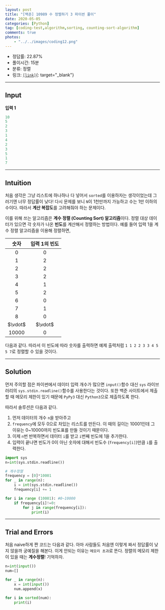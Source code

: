 ```yaml
---
layout: post
title: "[백준] 10989 수 정렬하기 3 파이썬 풀이"
date: 2020-05-05
categories: [Python]
tag: [coding-test,algorithm,sorting, counting-sort-algorithm]
comments: true
photos:
    - "../../images/coding12.png"
---
```


* 정답률: 22.87%
* 풀이시간: 15분
* 분류: 정렬
* 링크: [`[link]`](https://www.acmicpc.net/problem/10989){: target="_blank"}

----
## Input

**입력 1**

~~~~python
10
5
2
3
1
4
2
3
5
1
7
~~~~


---
## Intuition

처음 생각은 그냥 리스트에 하나하나 다 넣어서 `sorted`를 이용하자는 생각이었는데 그러기엔 너무 정답률이 낮다!
다시 문제를 보니 `N`이 1천만까지 가능하고 수는 1만 이하의 수이다. 따라서 **계산 복잡도**를 고려해줘야 하는 문제이다.

이를 위해 쓰는 알고리즘은 **계수 정렬 (Counting Sort) 알고리즘**이다.
정렬 대상 데이터가 있으면 각 숫자가 나온 **빈도**를 계산해서 정렬하는 방법이다. 예를 들어 입력 1을 계수 정렬 알고리즘을 이용해 정렬하면,

| 숫자  |입력 1의 빈도 |
|:---:|:---:|
|0|0|
|1|2|
|2|2|
|3|2|
|4|1|
|5|2|
|6|0|
|7|1|
|8|0|
|$\vdot$|$\vdot$|
|10000|0|

다음과 같다. 따라서 이 빈도에 따라 숫자를 출력하면 예제 출력처럼 `1 1 2 2 3 3 4 5 5 7`로 정렬할 수 있을 것이다.

--- 
## Solution

먼저 주의할 점은 파이썬에서 데이터 입력 개수가 많으면 `input()`함수 대신 `sys` 라이브러리의 `sys.stdin.readline()`함수를 사용한다는 것이다.
또한 백준 사이트에서 제출할 때 메모리 제한이 있기 때문에 `PyPy3` 대신 `Python3`으로 제출하도록 한다.

따라서 솔루션은 다음과 같다.
1. 먼저 데이터의 개수 `n`을 받아주고
2. `frequency`에 모두 0으로 차있는 리스트를 만든다. 이 때의 길이는 10001인데 그 이유는 0~10000까지 빈도표를 만들 것이기 때문이다.
3. 이제 `n`번 반복하면서 데이터 `i`를 받고 `i`번째 빈도에 1을 추가한다.
4. 입력이 끝나면 빈도가 0이 아닌 숫자에 대해서 빈도수 (`frequency[i]`)만큼 `i`를 출력한다.

~~~python
import sys
n=int(sys.stdin.readline())

# 계수정렬
frequency = [0]*10001
for _ in range(n):
    i = int(sys.stdin.readline())
    frequency[i] += 1

for i in range (10001): #0~10000
    if frequency[i]!=0:
        for j in range(frequency[i]):
            print(i)
~~~


---
## Trial and Errors

처음 naive하게 짠 코드는 다음과 같다. 아마 사람들도 처음엔 이렇게 짜서 정답률이 낮지 않을까 궁예질을 해본다.
이게 안되는 이유는 `메모리 초과`로 뜬다.
정렬의 메모리 제한이 있을 때는 **계수정렬**! 기억하자.

~~~python
n=int(input())
num=[]

for _ in range(n):
    x = int(input())
    num.append(x)

for i in sorted(num):
    print(i)
~~~
